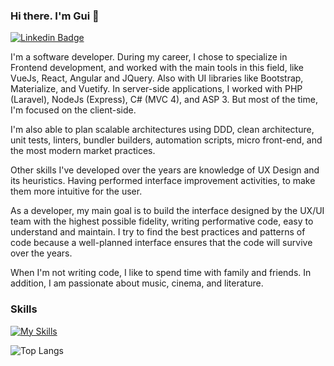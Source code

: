 ### Hi there. I'm Gui 👋
[![Linkedin Badge](https://img.shields.io/badge/-LinkedIn-blue?style=flat-square&logo=Linkedin&card_width=400&logoColor=white&link=https://www.linkedin.com/in/guilherme-cazaroto)](https://www.linkedin.com/in/guilherme-cazaroto)

I'm a software developer.
During my career, I chose to specialize in Frontend development, and worked with the main tools in this field, like VueJs, React, Angular and JQuery. Also with  UI libraries like Bootstrap, Materialize, and Vuetify.
In server-side applications, I worked with PHP (Laravel), NodeJs (Express), C#  (MVC 4),  and ASP 3. But most of the time, I'm focused on the client-side.

I'm also able to plan scalable architectures using DDD, clean architecture, unit tests, linters, bundler builders, automation scripts, micro front-end, and the most modern market practices.

Other skills I've developed over the years are knowledge of UX Design and its heuristics. Having performed interface improvement activities, to make them more intuitive for the user.

As a developer, my main goal is to build the interface designed by the UX/UI team with the highest possible fidelity, writing performative code, easy to understand and maintain. I try to find the best practices and patterns of code because a well-planned interface ensures that the code will survive over the years. 

When I'm not writing code, I like to spend time with family and friends. In addition, I am passionate about music, cinema, and literature.

### Skills
[![My Skills](https://skillicons.dev/icons?i=html,css,js,ts,react,nextjs,vue,nuxtjs,tailwind,materialui,vuetify,git,express,php,laravel,mongodb,mysql,docker,jest,cypress,bootstrap,graphql,jquery,linux,ps&theme=light)](https://github.com/guicazaroto#skills)

![Top Langs](https://github-readme-stats.vercel.app/api/top-langs/?username=anuraghazra&card_width=1000)  

